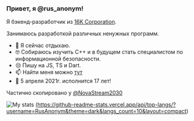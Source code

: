 ### Привет, я @rus_anonym!

Я бэкенд-разработчик из [16K Corporation](https://vk.com/16k_corporation). 

Занимаюсь разработкой различных ненужных программ.

- 📱  Я сейчас отдыхаю.
- 🤓 Собираюсь изучить C++ и в будущем стать специалистом по информационной безопасности.
- 😒 Пишу на JS, TS и Dart.
- 📫 Найти меня можно [тут](https://rusanonym.github.io/)
- 🎂 5 апреля 2021г. исполнится 17 лет!



Частично скопировано у [@NovaStream2030](https://github.com/NovaStream2030)


![My stats](https://github-readme-stats.vercel.app/api?username=RusAnonym&count_private=true&show_icons=true&theme=dark)
(https://github-readme-stats.vercel.app/api/top-langs/?username=RusAnonym&theme=dark&langs_count=10&layout=compact)
